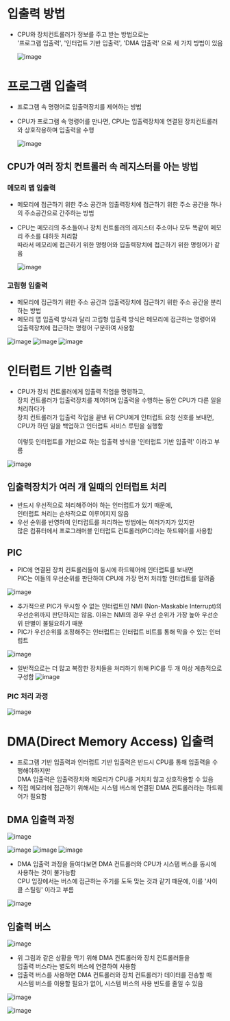 # 입출력 방법
- CPU와 장치컨트롤러가 정보를 주고 받는 방법으로는 <br>
  '프로그램 입출력', '인터럽트 기반 입출력', 'DMA 입출력' 으로 세 가지 방법이 있음

  ![image](https://github.com/user-attachments/assets/d1f07c28-a4e4-4e0d-b67b-ac8a862a25f5)

# 프로그램 입출력
- 프로그램 속 명령어로 입출력장치를 제어하는 방법
- CPU가 프로그램 속 명령어를 만나면, CPU는 입출력장치에 연결된 장치컨트롤러와 상호작용하며 입출력을 수행

  ![image](https://github.com/user-attachments/assets/430c26a5-abee-419d-b862-ecbba766bfb8)

## CPU가 여러 장치 컨트롤러 속 레지스터를 아는 방법

### 메모리 맵 입출력
- 메모리에 접근하기 위한 주소 공간과 입출력장치에 접근하기 위한 주소 공간을 하나의 주소공간으로 간주하는 방법
- CPU는 메모리의 주소들이나 장치 컨트롤러의 레지스터 주소이나 모두 똑같이 메모리 주소를 대하듯 처리함 <br>
  따라서 메모리에 접근하기 위한 명령어와 입출력장치에 접근하기 위한 명령어가 같음

  ![image](https://github.com/user-attachments/assets/3548c29e-0096-4534-9843-37ef6ecc4dd7)

### 고립형 입출력
- 메모리에 접근하기 위한 주소 공간과 입출력장치에 접근하기 위한 주소 공간을 분리하는 방법
- 메모리 맵 입출력 방식과 달리 고립형 입출력 방식은 메모리에 접근하는 명령어와 <br>
  입출력장치에 접근하는 명령어 구분하여 사용함

![image](https://github.com/user-attachments/assets/26abe04b-5ae9-45e8-af94-a6ff566f428b)
![image](https://github.com/user-attachments/assets/f80b2bb7-d751-4330-a0cd-1b0c25e1a066)
![image](https://github.com/user-attachments/assets/f4b4bf3f-a0b0-48c3-a73c-03b99cccfcc1)

# 인터럽트 기반 입출력
- CPU가 장치 컨트롤러에게 입출력 작업을 명령하고, <br>
  장치 컨트롤러가 입출력장치를 제어하며 입출력을 수행하는 동안 CPU가 다른 일을 처리하다가 <br>
  장치 컨트롤러가 입출력 작업을 끝낸 뒤 CPU에게 인터럽트 요청 신호를 보내면, <br>
  CPU가 하던 일을 백업하고 인터럽트 서비스 루틴을 실행함 <br><br>
  이렇듯 인터럽트를 기반으로 하는 입출력 방식을 '인터럽트 기반 입출력' 이라고 부름

![image](https://github.com/user-attachments/assets/b22add4a-c604-4d52-8150-d60dab30f7bc)

## 입출력장치가 여러 개 일때의 인터럽트 처리
- 반드시 우선적으로 처리해주어야 하는 인터럽트가 있기 때문에, <br>
  인터럽트 처리는 순차적으로 이루어지지 않음
- 우선 순위를 반영하여 인터럽트를 처리하는 방법에는 여러가지가 있지만 <br>
  많은 컴퓨터에서 프로그래머블 인터럽트 컨트롤러(PIC)라는 하드웨어를 사용함

## PIC
- PIC에 연결된 장치 컨트롤러들이 동시에 하드웨어에 인터럽트를 보내면 <br>
  PIC는 이들의 우선순위를 판단하여 CPU에 가장 먼저 처리할 인터럽트를 알려줌

![image](https://github.com/user-attachments/assets/d90c6664-8740-4558-b041-1180fe7823a4)

- 추가적으로 PIC가 무시할 수 없는 인터럽트인 NMI (Non-Maskable Interrupt)의 <br>
  우선순위까지 판단하지는 않음. 이유는 NMI의 경우 우선 순위가 가장 높아 우선순위 판별이 불필요하기 때문
- PIC가 우선순위를 조정해주는 인터럽트는 인터럽트 비트를 통해 막을 수 있는 인터럽트
  
![image](https://github.com/user-attachments/assets/3a28698e-132c-4866-b2f9-9b435594e30a)

- 일반적으로는 더 많고 복잡한 장치들을 처리하기 위해 PIC를 두 개 이상 계층적으로 구성함
![image](https://github.com/user-attachments/assets/f033f101-cc82-41ce-8532-933275cc78bc)

### PIC 처리 과정
![image](https://github.com/user-attachments/assets/5a542933-0c5e-4235-8a5e-26faba09a72a)

# DMA(Direct Memory Access) 입출력
- 프로그램 기반 입출력과 인터럽트 기반 입출력은 반드시 CPU를 통해 입출력을 수행해야하지만 <br>
  DMA 입출력은 입출력장치와 메모리가 CPU를 거치치 않고 상호작용할 수 있음
- 직접 메모리에 접근하기 위해서는 시스템 버스에 연결된 DMA 컨트롤러라는 하드웨어가 필요함

## DMA 입출력 과정
![image](https://github.com/user-attachments/assets/153fe2e5-2977-4e9d-91c1-8d64c973b7e9)

![image](https://github.com/user-attachments/assets/542b6c51-6088-4bab-92f0-3116efe6a864)
![image](https://github.com/user-attachments/assets/4711c54e-fd45-4f3a-bd74-0fa92ed1f16e)
![image](https://github.com/user-attachments/assets/30e200ed-6cac-4e21-bf60-4d4af1ede35b)

- DMA 입출력 과정을 들여다보면 DMA 컨트롤러와 CPU가 시스템 버스를 동시에 사용하는 것이 불가능함 <br>
  CPU 입장에서는 버스에 접근하는 주기를 도둑 맞는 것과 같기 때문에, 이를 '사이클 스틸링' 이라고 부름

![image](https://github.com/user-attachments/assets/ac468968-9f60-4e7e-a76b-77d1b644dde7)

 ## 입출력 버스 
![image](https://github.com/user-attachments/assets/071195ac-356e-4d11-a000-38b87a7334bd)

- 위 그림과 같은 상황을 막기 위해 DMA 컨트롤러와 장치 컨트롤러들을 <br>
  입출력 버스라는 별도의 버스에 연결하여 사용함
- 입출력 버스를 사용하면 DMA 컨트롤러와 장치 컨트롤러가 데이터를 전송할 때 <br>
  시스템 버스를 이용할 필요가 없어, 시스템 버스의 사용 빈도를 줄일 수 있음

![image](https://github.com/user-attachments/assets/926b1fb6-0654-4b7f-a934-116857282316)

![image](https://github.com/user-attachments/assets/5309d033-4fe3-4dd7-b131-83ef2e5d8249)

